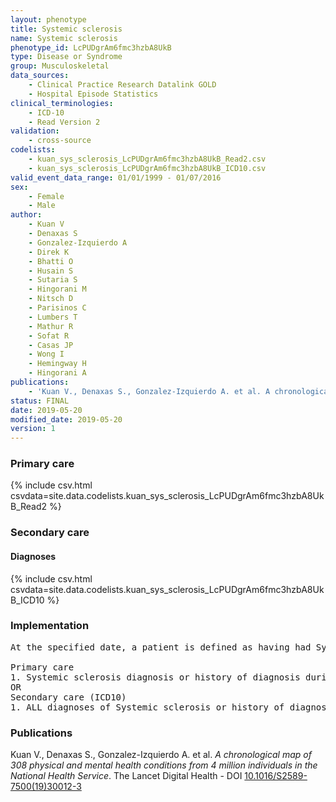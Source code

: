 ```yaml
---
layout: phenotype
title: Systemic sclerosis
name: Systemic sclerosis
phenotype_id: LcPUDgrAm6fmc3hzbA8UkB 
type: Disease or Syndrome
group: Musculoskeletal
data_sources: 
    - Clinical Practice Research Datalink GOLD
    - Hospital Episode Statistics
clinical_terminologies: 
    - ICD-10
    - Read Version 2
validation: 
    - cross-source
codelists: 
    - kuan_sys_sclerosis_LcPUDgrAm6fmc3hzbA8UkB_Read2.csv
    - kuan_sys_sclerosis_LcPUDgrAm6fmc3hzbA8UkB_ICD10.csv
valid_event_data_range: 01/01/1999 - 01/07/2016
sex: 
    - Female
    - Male
author: 
    - Kuan V
    - Denaxas S
    - Gonzalez-Izquierdo A
    - Direk K
    - Bhatti O
    - Husain S
    - Sutaria S
    - Hingorani M
    - Nitsch D
    - Parisinos C
    - Lumbers T
    - Mathur R
    - Sofat R
    - Casas JP
    - Wong I
    - Hemingway H
    - Hingorani A
publications: 
    - 'Kuan V., Denaxas S., Gonzalez-Izquierdo A. et al. A chronological map of 308 physical and mental health conditions from 4 million individuals in the National Health Service. The Lancet Digital Health - DOI: 10.1016/S2589-7500(19)30012-3' 
status: FINAL
date: 2019-05-20
modified_date: 2019-05-20
version: 1
---
```

### Primary care 
{% include csv.html csvdata=site.data.codelists.kuan_sys_sclerosis_LcPUDgrAm6fmc3hzbA8UkB_Read2 %}
### Secondary care 
#### Diagnoses 
{% include csv.html csvdata=site.data.codelists.kuan_sys_sclerosis_LcPUDgrAm6fmc3hzbA8UkB_ICD10 %}
### Implementation 
<pre>At the specified date, a patient is defined as having had Systemic sclerosis IF they meet the criteria for any of the following on or before the specified date. The earliest date on which the individual meets any of the following criteria on or before the specified date is defined as the first event date:

Primary care
1. Systemic sclerosis diagnosis or history of diagnosis during a consultation 
OR
Secondary care (ICD10)
1. ALL diagnoses of Systemic sclerosis or history of diagnosis during a hospitalization</pre> 
 
### Publications 
Kuan V., Denaxas S., Gonzalez-Izquierdo A. et al. _A chronological map of 308 physical and mental health conditions from 4 million individuals in the National Health Service_. The Lancet Digital Health - DOI <a href='https://www.thelancet.com/journals/landig/article/PIIS2589-7500(19)30012-3/fulltext'>10.1016/S2589-7500(19)30012-3</a>